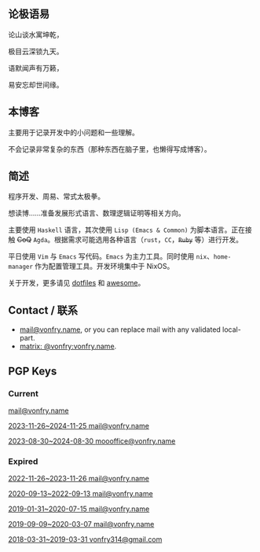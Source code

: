 ---
---

## 论极语易

论山谈水寓坤乾，

极目云深锁九天。

语默闻声有万籁，

易安忘却世间缘。

## 本博客

主要用于记录开发中的小问题和一些理解。

不会记录非常复杂的东西（那种东西在脑子里，也懒得写成博客）。

## 简述

程序开发、周易、常式太极拳。

想读博……准备发展形式语言、数理逻辑证明等相关方向。

主要使用 `Haskell` 语言，其次使用 `Lisp (Emacs & Common)` 为脚本语言。正在接触 ~~CoQ~~ `Agda`。根据需求可能选用各种语言（`rust`，`CC`，~~`Ruby`~~ 等）进行开发。

平日使用 `Vim` 与 `Emacs` 写代码。`Emacs` 为主力工具。同时使用 `nix`、`home-manager` 作为配置管理工具。开发环境集中于 NixOS。

关于开发，更多请见 [dotfiles](https://git.sr.ht/~vonfry/dotfiles) 和 [awesome](https://git.sr.ht/~vonfry/awesome)。

## Contact / 联系

- [mail@vonfry.name](mailto:mail@vonfry.name), or you can replace mail with any validated local-part.
- [matrix: @vonfry:vonfry.name](https://matrix.to/#/@vonfry:vonfry.name).

## PGP Keys

### Current

[mail@vonfry.name](https://keys.openpgp.org/search?q=mail%40vonfry.name)

[2023-11-26~2024-11-25 mail@vonfry.name](https://keys.openpgp.org/search?q=47C776E389E2BE8D9D8CA4391B81687FBA75D6B5)

[2023-08-30~2024-08-30 moooffice@vonfry.name](https://keys.openpgp.org/search?q=E1BF05A1297B6E5D2487CB48F9D4E1576A3F8A60)

### Expired

[2022-11-26~2023-11-26 mail@vonfry.name](https://keys.openpgp.org/search?q=E9A68F77F499454FD0AE814FE47DA4B266B726FA)

[2020-09-13~2022-09-13 mail@vonfry.name](https://keys.openpgp.org/search?q=EFE575DBE5AF69DC08A6B334EACFFD3C2B494F13)

[2019-01-31~2020-07-15 mail@vonfry.name](https://keys.openpgp.org/search?q=7CEA08AE02E6F76F)

[2019-09-09~2020-03-07 mail@vonfry.name](https://keys.openpgp.org/search?q=80763355C0BF6934)

[2018-03-31~2019-03-31 vonfry314@gmail.com](https://keys.openpgp.org/search?q=7FC96CE000223B1C)
